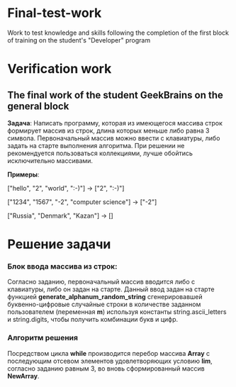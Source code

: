 # Final-test-work
Work to test knowledge and skills following the completion of the first block of training on the student's "Developer" program
# Verification work
## The final work of the student GeekBrains on the general block

**Задача**: Написать программу, которая из имеющегося массива строк формирует массив из строк, длина которых меньше либо равна 3 символа. Первоначальный массив можно ввести с клавиатуры, либо задать на старте выполнения алгоритма. При решении не рекомендуется пользоваться коллекциями, лучше обойтись исключительно массивами.

**Примеры**:

["hello", "2", "world", ":-)"] -> ["2", ":-)"]

["1234", "1567", "-2", "computer science"] -> ["-2"]

["Russia", "Denmark", "Kazan"] -> []

# Решение задачи
### Блок ввода массива из строк:
Согласно заданию, первоначальный массив вводится либо с клавиатуры, либо он задан на старте.
Данный ввод задан на старте функцией **generate_alphanum_random_string** сгенерировавшей буквенно-цифровые 
случайные строки в количестве заданном пользователем (переменная **m**) используя константы string.ascii_letters 
и string.digits, чтобы получить комбинации букв и цифр.

### Алгоритм решения
Посредством цикла **while** производится перебор массива **Array** с последующим отсевом элементов удовлетворяющих условию **lim**, согласно заданию равным 3, во вновь сформированный массив **NewArray**. 
